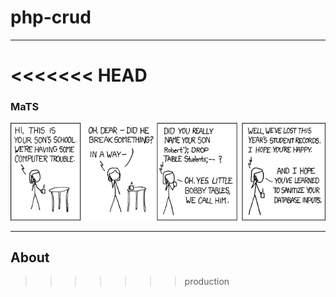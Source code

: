 # php-crud

---
<<<<<<< HEAD
=======

### MaTS

![img.png](images/img.png)

---

## About

>>>>>>> production
